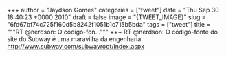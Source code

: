 
+++
author = "Jaydson Gomes"
categories = ["tweet"]
date = "Thu Sep 30 18:40:23 +0000 2010"
draft = false
image = "{TWEET_IMAGE}"
slug = "6fd67bf74c725f160d5b8242f1051b1c715b5bda"
tags = ["tweet"]
title = """RT @nerdson: O código-fon..."""
+++
RT @nerdson: O código-fonte do site do Subway é uma maravilha da engenharia http://www.subway.com/subwayroot/index.aspx

